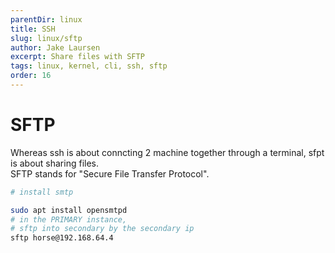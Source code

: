 ```yaml
---
parentDir: linux
title: SSH
slug: linux/sftp
author: Jake Laursen
excerpt: Share files with SFTP
tags: linux, kernel, cli, ssh, sftp
order: 16
---
```


# SFTP
Whereas ssh is about conncting 2 machine together through a terminal, sfpt is about sharing files.  
SFTP stands for "Secure File Transfer Protocol".  


```bash
# install smtp

sudo apt install opensmtpd
# in the PRIMARY instance,
# sftp into secondary by the secondary ip
sftp horse@192.168.64.4
```